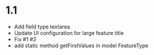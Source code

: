 # 1.1

- Add field type textarea
- Update UI configuration for large feature title
- Fix #1 #2
- add static method getFirstValues in model FeatureType
